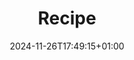 ---
title: "Recipe"
date: 2024-11-26T17:49:15+01:00
description: "Here a list of my favourite recipes."
draft: false
---